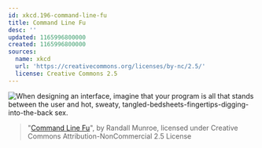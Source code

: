 ```yaml
---
id: xkcd.196-command-line-fu
title: Command Line Fu
desc: ''
updated: 1165996800000
created: 1165996800000
sources:
  name: xkcd
  url: 'https://creativecommons.org/licenses/by-nc/2.5/'
  license: Creative Commons 2.5
---
```

![When designing an interface, imagine that your program is all that stands between the user and hot, sweaty, tangled-bedsheets-fingertips-digging-into-the-back sex.](https://imgs.xkcd.com/comics/command_line_fu.png)
> "[Command Line Fu](https://xkcd.com/196/)", by Randall Munroe, licensed under Creative Commons Attribution-NonCommercial 2.5 License
